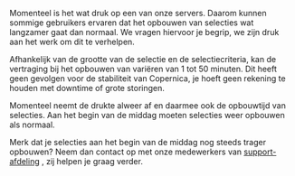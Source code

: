 Momenteel is het wat druk op een van onze servers. Daarom kunnen sommige
gebruikers ervaren dat het opbouwen van selecties wat langzamer gaat dan
normaal. We vragen hiervoor je begrip, we zijn druk aan het werk om dit
te verhelpen.

Afhankelijk van de grootte van de selectie en de selectiecriteria, kan
de vertraging bij het opbouwen van variëren van 1 tot 50 minuten. Dit
heeft geen gevolgen voor de stabiliteit van Copernica, je hoeft geen
rekening te houden met downtime of grote storingen.

Momenteel neemt de drukte alweer af en daarmee ook de opbouwtijd van
selecties. Aan het begin van de middag moeten selecties weer opbouwen
als normaal.

Merk dat je selecties aan het begin van de middag nog steeds trager
opbouwen? Neem dan contact op met onze medewerkers van
[support-afdeling](http://www.copernica.com/nl/articles/ondersteuning) ,
zij helpen je graag verder.
